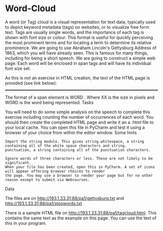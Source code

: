 # Word-Cloud

A word (or Tag) cloud is a visual representation for text data, typically used to depict keyword metadata (tags) on websites, 
or to visualize free form text. Tags are usually single words, and the importance of each tag is shown with font size or colour. 
This format is useful for quickly perceiving the most prominent terms and for locating a term to determine its relative prominence. We are going to use Abraham Lincoln's Gettysburg Address of 1863, which you will have already seen. This is famous for many things, including for being a short speech.
We are going to construct a simple web page. Each word will be enclosed in span tags and will have its individual font size set.

As this is not an exercise in HTML creation, the text of the HTML page is provided (see link below):

<!DOCTYPE html>
<html>
<head lang="en">
<meta charset="UTF-8">
<title>Tag Cloud Generator</title>
</head>
<body>
<div style="text-align: center; vertical-align: middle; font-family: arial; color: white; background-color:black; border:1px solid black">

<!--Your SPAN elements should be inserted here-->

</div>
</body>
</html>

The format of a span element is <span style="font-size: XXpx"> WORD </span>. Where XX is the size in pixels and WORD is the word 
being represented.
Tasks

You will need to do some simple analysis on the speech to complete this exercise including counting the number of occurrences 
of each word. You should then create the completed HTML page and write it an a .html file to your local cache. You can open this file in PyCharm and test it using a browser of your choice from within the editor window.
Some hints

    Import the string module. This gives string.whitespace, a string containing all of the white space characters and string.
    punctuation, a string containing all of the punctuation characters.

    Ignore words of three characters or less. These are not likely to be significant.
    When your file has been created, open this in PyCharm. A set of icons will appear offering browser choices to render 
    the page. You may use a browser to render your page but for no other reason except to submit via Webcourses.

Data

The files are on http://193.1.33.31:88/pa1/gettysburg.txt and http://193.1.33.31:88/pa1/stopwords.txt

There is a sample HTML file on http://193.1.33.31:88/pa1/tagcloud.html. This contains the same text as the example on this page. You can use the text of this in your program.
